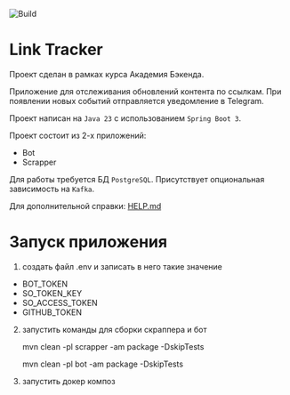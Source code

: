 ![Build](https://github.com/central-university-dev/backend-academy-2025-spring-template/actions/workflows/build.yaml/badge.svg)

# Link Tracker

<!-- этот файл можно и нужно менять -->

Проект сделан в рамках курса Академия Бэкенда.

Приложение для отслеживания обновлений контента по ссылкам.
При появлении новых событий отправляется уведомление в Telegram.

Проект написан на `Java 23` с использованием `Spring Boot 3`.

Проект состоит из 2-х приложений:
* Bot
* Scrapper

Для работы требуется БД `PostgreSQL`. Присутствует опциональная зависимость на `Kafka`.

Для дополнительной справки: [HELP.md](HELP.md)

# Запуск приложения

1) создать файл .env и записать в него такие значение

- BOT_TOKEN
- SO_TOKEN_KEY
- SO_ACCESS_TOKEN
- GITHUB_TOKEN

2) запустить команды для сборки скраппера и бот

   mvn clean -pl scrapper -am package -DskipTests

   mvn clean -pl bot -am package -DskipTests

4) запустить докер композ

